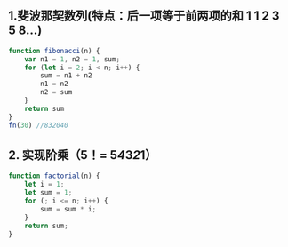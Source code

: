 
## 1.斐波那契数列(特点：后一项等于前两项的和 1 1 2 3 5 8...)
```javascript
function fibonacci(n) {
    var n1 = 1, n2 = 1, sum;
    for (let i = 2; i < n; i++) {
        sum = n1 + n2
        n1 = n2
        n2 = sum
    }
    return sum
}
fn(30) //832040
```
## 2. 实现阶乘（5！= 5*4*3*2*1）
```javascript
function factorial(n) {
    let i = 1;
    let sum = 1;
    for (; i <= n; i++) {
        sum = sum * i;
    }
    return sum;
}
```




